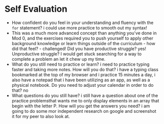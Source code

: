 # Self Evaluation

- How confident do you feel in your understanding and fluency with the `for` statement? i could use more practice to smooth out my syntax!
- This was a much more advanced concept than anything you've done in Mod 0, and the exercises required you to push yourself to apply other background knowledge or learn things outside of the curriculum - how did that feel? - challenged! Did you have productive struggle? yes! Unproductive struggle? I would get stuck searching for a way to complete a problem an let it chew up my time.
- What do you still need to practice or learn? i need to practice typing faster and taking more notes. How will you do that? i have a typing class bookmarked at the top of my browser and i practice 15 minutes a day, i also have a notepad that i have been utilizing as an app, as well as a physical notebook. Do you need to adjust your calendar in order to do that? no
- What questions do you still have? i still have a question about one of the practice problemsthat wants me to only display elements in an array that begin with the letter P. How will you get the answers you need? i am going to do some mor independent research on google and screenshot it for my peer to also look at.